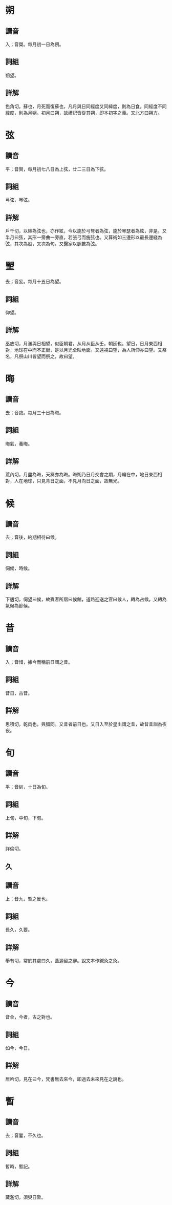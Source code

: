 # 朔

## 讀音
入；音槊。每月初一日為朔。

## 詞組
朔望。

## 詳解
色角切。蘇也，月死而復蘇也，凡月與日同經度又同緯度，則為日食。同經度不同緯度，則為月朔。初月曰朔，故禮記皆從其朔，即本初字之義。又北方曰朔方。

# 弦

## 讀音
平；音賢，每月初七八日為上弦，廿二三日為下弦。

## 詞組
弓弦，琴弦。

## 詳解
戶千切，以絲為弦也，亦作絃，今以施於弓弩者為弦，施於琴瑟者為絃，非是。又半月曰弦，其形一旁曲一旁直，若張弓而施弦也。又算術如三邊形以最長邊綫為弦，其次為股，又次為句。又醫家以脈數為弦。

# 朢
去；音妄。每月十五日為望。

## 詞組
仰望。

## 詳解
巫放切，月滿與日相望，似臣朝君，从月从臣从壬。朝廷也。望日，日月東西相對，地球在中而不正衝，是以月光全映地面。又遠視曰望，為人所仰亦曰望。又祭名，凡祭山川皆望而祭之，故曰望。

# 晦

## 讀音
去；音誨。每月三十日為晦。

## 詞組
晦氣，養晦。

## 詳解
荒內切，月盡為晦，天冥亦為晦。晦朔乃日月交會之期，月輪在中，地日東西相對，人在地球，只見背日之面，不見月向日之面，故無光。

# 候

## 讀音
去；音後，約期相待曰候。

## 詞組
伺候，時候。

## 詳解
下遘切，伺望曰候，故賓客所居曰候館，道路迎送之官曰候人，轉為占候，又轉為氣候為節候。

# 昔

## 讀音
入；音惜，據今而稱前日謂之昔。

## 詞組
昔日，古昔。

## 詳解
思積切，乾肉也，與腊同。又昔者前日也。又日入至於星出謂之昔，故昔昔訓為夜夜。

# 旬

## 讀音
平；音紃，十日為旬。

## 詞組
上旬，中旬，下旬。

## 詳解
詳倫切。

## 久

## 讀音
上；音九，暫之反也。

## 詞組
長久，久要。

## 詳解
舉有切，常於其處曰久，蓋遲留之辭。說文本作鍼灸之灸。

# 今

## 讀音
音金，今者，古之對也。

## 詞組
如今，今日。

## 詳解
居吟切，見在曰今，梵書無去來今，即過去未來見在之說也。

# 暫

## 讀音
去；音鏨，不久也。

## 詞組
暫時，暫記。

## 詳解
藏濫切，須臾日暫。


